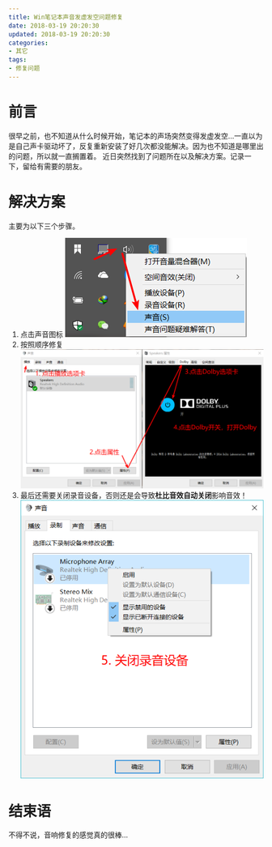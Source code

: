 ```yaml
---
title: Win笔记本声音发虚发空问题修复
date: 2018-03-19 20:20:30
updated: 2018-03-19 20:20:30
categories:
- 其它
tags:
- 修复问题
---
```

# 前言
很早之前，也不知道从什么时候开始，笔记本的声场突然变得发虚发空...一直以为是自己声卡驱动坏了，反复重新安装了好几次都没能解决。因为也不知道是哪里出的问题，所以就一直搁置着。
近日突然找到了问题所在以及解决方案。记录一下，留给有需要的朋友。

<!-- more -->
# 解决方案
主要为以下三个步骤。
1. 点击声音图标
  ![点击声音图标](https://raw.githubusercontent.com/zhongqin0820/zhongqin0820.github.io/source-articles/source/images/%E4%BF%AE%E5%A4%8D%E5%A3%B0%E5%9C%BA%E9%97%AE%E9%A2%98.png)
2. 按照顺序修复
  ![按照顺序修复](https://raw.githubusercontent.com/zhongqin0820/zhongqin0820.github.io/source-articles/source/images/%E4%BF%AE%E5%A4%8D%E5%A3%B0%E5%9C%BA%E8%99%9A%E7%A9%BA%E9%97%AE%E9%A2%98.png)
3. 最后还需要关闭录音设备，否则还是会导致**杜比音效自动关闭**影响音效！
  ![杜比音效自动关闭](https://raw.githubusercontent.com/zhongqin0820/zhongqin0820.github.io/source-articles/source/images/%E4%BF%AE%E5%A4%8D%E6%9D%9C%E6%AF%94%E9%9F%B3%E6%95%88%E8%87%AA%E5%8A%A8%E5%85%B3%E9%97%AD.png)

# 结束语
不得不说，音响修复的感觉真的很棒...